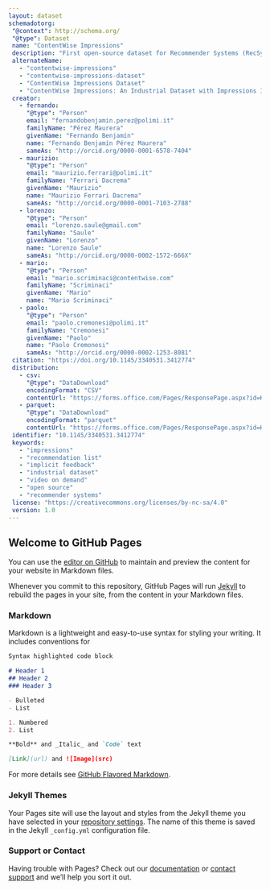 ```yaml
---
layout: dataset
schemadotorg:
 "@context": http://schema.org/
 "@type": Dataset
 name: "ContentWise Impressions"
 description: "First open-source dataset for Recommender Systems (RecSys) containing interactions and impressions (previous recommendations) of users suscribed to a video-on-demand service that provides access to television and cinema content."
 alternateName:
   - "contentwise-impressions"
   - "contentwise-impressions-dataset"
   - "ContentWise Impressions Dataset"
   - "ContentWise Impressions: An Industrial Dataset with Impressions Included"
 creator: 
   - fernando:
     "@type": "Person"
     email: "fernandobenjamin.perez@polimi.it"
     familyName: "Pérez Maurera"
     givenName: "Fernando Benjamín"
     name: "Fernando Benjamín Pérez Maurera"
     sameAs: "http://orcid.org/0000-0001-6578-7404"
   - maurizio:
     "@type": "Person"
     email: "maurizio.ferrari@polimi.it"
     familyName: "Ferrari Dacrema"
     givenName: "Maurizio"
     name: "Maurizio Ferrari Dacrema"
     sameAs: "http://orcid.org/0000-0001-7103-2788"
   - lorenzo:
     "@type": "Person"
     email: "lorenzo.saule@gmail.com"
     familyName: "Saule"
     givenName: "Lorenzo"
     name: "Lorenzo Saule"
     sameAs: "http://orcid.org/0000-0002-1572-666X"
   - mario:
     "@type": "Person"
     email: "mario.scriminaci@contentwise.com"
     familyName: "Scriminaci"
     givenName: "Mario"
     name: "Mario Scriminaci"
   - paolo:
     "@type": "Person"
     email: "paolo.cremonesi@polimi.it"
     familyName: "Cremonesi"
     givenName: "Paolo"
     name: "Paolo Cremonesi"
     sameAs: "http://orcid.org/0000-0002-1253-8081"
 citation: "https://doi.org/10.1145/3340531.3412774"
 distribution:
   - csv:
     "@type": "DataDownload"
     encodingFormat: "CSV"
     contentUrl: "https://forms.office.com/Pages/ResponsePage.aspx?id=K3EXCvNtXUKAjjCd8ope6_zxBj9DRzpKnC4jkclZQupUQ0szOVhTQ1FCT0tZSEw1T1g0RzVBRVhSSC4u"
   - parquet:
     "@type": "DataDownload"
     encodingFormat: "parquet"
     contentUrl: "https://forms.office.com/Pages/ResponsePage.aspx?id=K3EXCvNtXUKAjjCd8ope6_zxBj9DRzpKnC4jkclZQupUQ0szOVhTQ1FCT0tZSEw1T1g0RzVBRVhSSC4u"
 identifier: "10.1145/3340531.3412774"
 keywords:
   - "impressions"
   - "recommendation list"
   - "implicit feedback"
   - "industrial dataset"
   - "video on demand"
   - "open source"
   - "recommender systems"
 license: "https://creativecommons.org/licenses/by-nc-sa/4.0"
 version: 1.0
---
```


## Welcome to GitHub Pages

You can use the [editor on GitHub](https://github.com/ContentWise/contentwise-impressions/edit/gh-pages/index.md) to maintain and preview the content for your website in Markdown files.

Whenever you commit to this repository, GitHub Pages will run [Jekyll](https://jekyllrb.com/) to rebuild the pages in your site, from the content in your Markdown files.

### Markdown

Markdown is a lightweight and easy-to-use syntax for styling your writing. It includes conventions for

```markdown
Syntax highlighted code block

# Header 1
## Header 2
### Header 3

- Bulleted
- List

1. Numbered
2. List

**Bold** and _Italic_ and `Code` text

[Link](url) and ![Image](src)
```

For more details see [GitHub Flavored Markdown](https://guides.github.com/features/mastering-markdown/).

### Jekyll Themes

Your Pages site will use the layout and styles from the Jekyll theme you have selected in your [repository settings](https://github.com/ContentWise/contentwise-impressions/settings). The name of this theme is saved in the Jekyll `_config.yml` configuration file.

### Support or Contact

Having trouble with Pages? Check out our [documentation](https://docs.github.com/categories/github-pages-basics/) or [contact support](https://github.com/contact) and we’ll help you sort it out.

